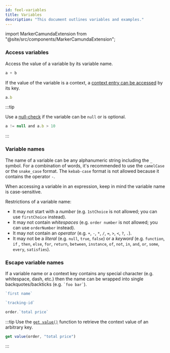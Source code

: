 ```yaml
---
id: feel-variables
title: Variables
description: "This document outlines variables and examples."
---
```


import MarkerCamundaExtension from "@site/src/components/MarkerCamundaExtension";

### Access variables

Access the value of a variable by its variable name.

```js
a + b
```

If the value of the variable is a context, a [context entry can be accessed](feel-context-expressions#get-entrypath) by its key. 

```js
a.b
```

:::tip

Use a [null-check](feel-boolean-expressions#null-check) if the variable can be `null` or is optional.

```js
a != null and a.b > 10 
```

:::

### Variable names

The name of a variable can be any alphanumeric string including the `_` symbol. For a combination of
words, it's recommended to use the `camelCase` or the `snake_case` format. The `kebab-case` format
is not allowed because it contains the operator `-`.

When accessing a variable in an expression, keep in mind the variable name is case-sensitive.

Restrictions of a variable name:

- It may not start with a *number* (e.g. `1stChoice` is not allowed; you can
  use `firstChoice` instead).
- It may not contain *whitespaces* (e.g. `order number` is not allowed; you can use `orderNumber`
  instead).
- It may not contain an *operator* (e.g. `+`, `-`, `*`, `/`, `=`, `>`, `<`, `?`, `.`).
- It may not be a *literal* (e.g. `null`, `true`, `false`) or a *keyword* (e.g. `function`, `if`
  , `then`, `else`, `for`, `return`, `between`, `instance`, `of`, `not`, `in`, `and`, `or`, `some`, 
  `every`, `satisfies`).

### Escape variable names

<MarkerCamundaExtension></MarkerCamundaExtension>

If a variable name or a context key contains any special character (e.g. whitespace, dash, etc.) 
then the name can be wrapped into single backquotes/backticks (e.g. ``` `foo bar` ```).

```js
`first name`

`tracking-id`

order.`total price`
```

:::tip
Use the [`get value()`](../builtin-functions/feel-built-in-functions-context.md#get-valuecontext-key) function 
to retrieve the context value of an arbitrary key.

```js
get value(order, "total price")
```
:::

